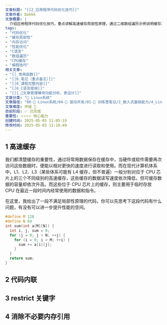 ```yaml
---
文章标题: "[[2_应用程序代码优化技巧]]" 
文章作者: Dakkk
文章概要: |
  介绍应用程序代码优化技巧，重点讲解高速缓存局部性原理，通过二维数组遍历示例说明缓存友好的编程方式，提及代码内联、restrict关键字等优化手段。
tags:
- "代码优化"
- "缓存局部性"
- "内存访问"
- "性能优化"
- "C语言"
- "数组遍历"
- "CPU缓存"
- "编程技巧"
相关文章:
- "[[_常用函数]]"
- "[[0_笔记（重点备忘）]]"
- "[[0_课程完整内容]]"
- "[[0_C语言提纲]]"
- "[[1_📕文章管理模块功能分析、表设计]]"
文章分类: "🐧 Linux系统"
文章路径: "06-🐧 Linux系统/04-🔌 驱动开发/01-📝 训练营笔记/2_嵌入式基础能力/4_Linux应用开发/2_应用程序代码优化技巧.md"
文章难度: 中级 🌳
目前阶段: ✅ 已完成
重要性: ⭐⭐⭐⭐ 核心能力
创建时间: 2025-05-03 11:05:19
修改时间: 2025-05-03 11:10:49
---
```

## 1 高速缓存

我们都清楚缓存的重要性，通过将常用数据保存在缓存中，当硬件或软件需要再次访问这些数据时，便能以相对更快的速度进行读取和使用。而在现代计算机体系中，L1、L2、L3（某些体系可能有 L4 缓存，但不普遍）一般分别对应于 CPU 芯片上的三个不同级别的高速缓存，这些缓存的数据读写速度依次降低，但可缓存数据的容量却依次升高。而这些位于 CPU 芯片上的缓存，则主要用于临时存放 CPU 在最近一段时间内经常使用的数据和指令。

在这里，我给出了一段不满足局部性原理的代码，你可以先思考下这段代码有什么问题，有没有可以进一步提升性能的空间。
```C
#define M 128
#define N 64
int sum(int a[M][N]) {
  int i, j, sum = 0;
  for (j = 0; j < N; ++j) {
    for (i = 0; i < M; ++i) {
      sum += a[i][j];
    }
  }
  return sum;
}
```
## 2 代码内联

## 3 restrict 关键字

## 4 消除不必要内存引用